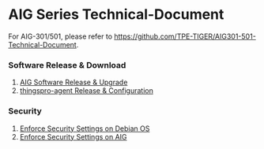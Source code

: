 # AIG Series Technical-Document

For AIG-301/501, please refer to https://github.com/TPE-TIGER/AIG301-501-Technical-Document.

### Software Release & Download

1. [AIG Software Release & Upgrade](https://moxa-srs.thingsprocloud.com/)
2. [thingspro-agent Release & Configuration](./documents/thingspro-agent%20Release%20&%20Configuration.md)

### Security

1. [Enforce Security Settings on Debian OS](./documents/Enforce%20Security%20Settings%20on%20Debian%20OS.md)
2. [Enforce Security Settings on AIG](./documents/Enforce%20Security%20Settings%20on%20AIG.md)

<!--
### Remote Management and Connection
1. [Invoke ThingsPro Edge Restful API from MQTT Server](./documents/Invoke%20ThingsPro%20Edge%20Restful%20API%20from%20MQTT%20Server.md)
2. [Connect "ThingsPro Edge inside" Gateway to your OpenVPN Server](./documents/Connect%20ThingsPro%20Edge%20inside%20Gateway%20to%20your%20OpenVPN%20Server.md)

### Other
1. [Benchmark & Limitation](./documents/Benchmark_Limitation.md) 
2. [Setup AIG-301 as Child Device - Self-Signed X.509](./documents/Setup%20AIG-301%20as%20Child%20Device%20-%20Self-Sign%20X.509.md)
3. [Setup AIG-301 as Child Device - Symmentric Key](./documents/Setup%20AIG-301%20as%20Child%20Device%20-%20Symmetric%20Key.md)

### Azure IoT Edge
1. [thingspro-agent Release & Configuration](./documents/thingspro-agent%20Release%20&%20Configuration.md)
2. [Diagnosis] [Deploy an Azure IoT Edge Module for Diagnosis](./documents/Diagnosis%20Azure%20IoT%20Edge%20Module.md)
3. [3'rd Module] [Install Ignition Edge on AIG-302](./documents/Install%20Ignition%20Edge%20on%20AIG-301.md)
-->
